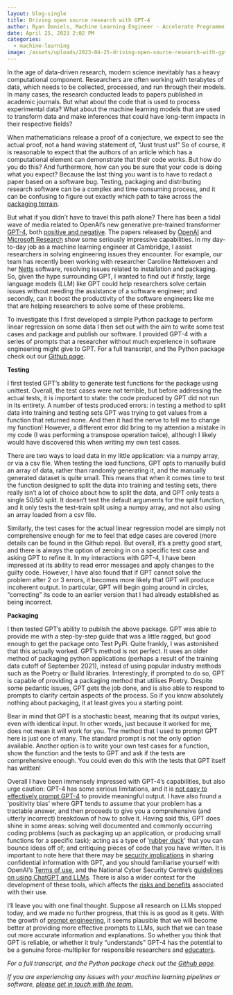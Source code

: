 ```yaml
---
layout: blog-single
title: Driving open source research with GPT-4
author: Ryan Daniels, Machine Learning Engineer - Accelerate Programme
date: April 25, 2023 2:02 PM
categories:
  - machine-learning
image: /assets/uploads/2023-04-25-driving-open-source-research-with-gpt-blog-image.png
---
```

In the age of data-driven research, modern science inevitably has a heavy computational component. Researchers are often working with terabytes of data, which needs to be collected, processed, and run through their models. In many cases, the research conducted leads to papers published in academic journals. But what about the code that is used to process experimental data? What about the machine learning models that are used to transform data and make inferences that could have long-term impacts in their respective fields?

When mathematicians release a proof of a conjecture, we expect to see the actual proof, not a hand waving statement of, “Just trust us!” So of course, it is reasonable to expect that the authors of an article which has a computational element can demonstrate that their code works. But how do you do this? And furthermore, how can you be sure that your code is doing what you expect? Because the last thing you want is to have to redact a paper based on a software bug. Testing, packaging and distributing research software can be a complex and time consuming process, and it can be confusing to figure out exactly which path to take across the [packaging terrain](https://chriswarrick.com/blog/2023/01/15/how-to-improve-python-packaging/).

But what if you didn’t have to travel this path alone? There has been a tidal wave of media related to OpenAI’s new generative pre-trained transformer [GPT-4](https://openai.com/research/gpt-4), both [positive and negative](https://www.bbc.co.uk/news/world-us-canada-64967627). The papers released by [OpenAI](https://arxiv.org/abs/2303.08774) and [Microsoft Research](https://arxiv.org/abs/2303.12712) show some seriously impressive capabilities. In my day-to-day job as a machine learning engineer at Cambridge, I assist researchers in solving engineering issues they encounter. For example, our team has recently been working with researcher Caroline Nettekoven and her [Netts](https://www.caroline-nettekoven.com/post/netts/) software, resolving issues related to installation and packaging. So, given the hype surrounding GPT, I wanted to find out if firstly, large language models (LLM) like GPT could help researchers solve certain issues without needing the assistance of a software engineer; and secondly, can it boost the productivity of the software engineers like me that are helping researchers to solve some of these problems.

To investigate this I first developed a simple Python package to perform linear regression on some data I then set out with the aim to write some test cases and package and publish our software. I provided GPT-4 with a series of prompts that a researcher without much experience in software engineering might give to GPT. For a full transcript, and the Python package check out our [Github page](https://github.com/acceleratescience/GPT_linear_regressor).

**Testing**


I first tested GPT’s ability to generate test functions for the package using unittest. Overall, the test cases were not terrible, but before addressing the actual tests, it is important to state: the code produced by GPT did not run in its entirety. A number of tests produced errors: in testing a method to split data into training and testing sets GPT was trying to get values from a function that returned none. And then it had the nerve to tell me to change my function! However, a different error did bring to my attention a mistake in my code (I was performing a transpose operation twice), although I likely would have discovered this when writing my own test cases.

There are two ways to load data in my little application: via a numpy array, or via a csv file. When testing the load functions, GPT opts to manually build an array of data, rather than randomly generating it, and the manually generated dataset is quite small. This means that when it comes time to test the function designed to split the data into training and testing sets, there really isn’t a lot of choice about how to split the data, and GPT only tests a single 50/50 split. It doesn’t test the default arguments for the split function, and it only tests the test-train split using a numpy array, and not also using an array loaded from a csv file.

Similarly, the test cases for the actual linear regression model are simply not comprehensive enough for me to feel that edge cases are covered (more details can be found in the Github repo). But overall, it’s a pretty good start, and there is always the option of zeroing in on a specific test case and asking GPT to refine it. In my interactions with GPT-4, I have been impressed at its ability to read error messages and apply changes to the guilty code. However, I have also found that if GPT cannot solve the problem after 2 or 3 errors, it becomes more likely that GPT will produce incoherent output. In particular, GPT will begin going around in circles, “correcting” its code to an earlier version that I had already established as being incorrect.

**Packaging**


I then tested GPT’s ability to publish the above package. GPT was able to provide me with a step-by-step guide that was a little ragged, but good enough to get the package onto Test PyPi. Quite frankly, I was astonished that this actually worked. GPT’s method is not perfect. It uses an older method of packaging python applications (perhaps a result of the training data cutoff of September 2021), instead of using popular industry methods such as the Poetry or Build libraries. Interestingly, if prompted to do so, GPT is capable of providing a packaging method that utilises Poetry. Despite some pedantic issues, GPT gets the job done, and is also able to respond to prompts to clarify certain aspects of the process. So if you know absolutely nothing about packaging, it at least gives you a starting point.

Bear in mind that GPT is a stochastic beast, meaning that its output varies, even with identical input. In other words, just because it worked for me, does not mean it will work for you. The method that I used to prompt GPT here is just one of many. The standard <do thing> prompt is not the only option available. Another option is to write your own test cases for a function, show the function and the tests to GPT and ask if the tests are comprehensive enough. You could even do this with the tests that GPT itself has written!

Overall I have been immensely impressed with GPT-4’s capabilities, but also urge caution: GPT-4 has some serious limitations, and it is [not easy to effectively prompt GPT-4](https://www.researchgate.net/profile/Qian-Yang-19/publication/368577310_Why_Johnny_Can't_Prompt_How_Non-AI_Experts_Try_and_Fail_to_Design_LLM_Prompts/links/63ef6f3519130a1a4a8938ac/Why-Johnny-Cant-Prompt-How-Non-AI-Experts-Try-and-Fail-to-Design-LLM-Prompts.pdf) to provide meaningful output. I have also found a ‘positivity bias’ where GPT tends to assume that your problem has a tractable answer, and then proceeds to give you a comprehensive (and utterly incorrect) breakdown of how to solve it. Having said this, GPT does shine in some areas: solving well documented and commonly occurring coding problems (such as packaging up an application, or producing small functions for a specific task); acting as a type of ‘[rubber duck](https://en.wikipedia.org/wiki/Rubber_duck_debugging)' that you can bounce ideas off of; and critiquing pieces of code that you have written. It is important to note here that there may be [security implications](https://www.techradar.com/news/samsung-workers-leaked-company-secrets-by-using-chatgpt) in sharing confidential information with GPT, and you should familiarise yourself with OpenAI’s [Terms of use](https://openai.com/policies/terms-of-use), and the National Cyber Security Centre’s [guidelines on using ChatGPT and LLMs](https://www.ncsc.gov.uk/blog-post/chatgpt-and-large-language-models-whats-the-risk). There is also a wider context for the development of these tools, which affects the [risks and benefits](https://dl.acm.org/doi/10.1145/3442188.3445922) associated with their use. 

I’ll leave you with one final thought. Suppose all research on LLMs stopped today, and we made no further progress, that this is as good as it gets. With the growth of [prompt engineering](https://arxiv.org/abs/2302.11382), it seems plausible that we will become better at providing more effective prompts to LLMs, such that we can tease out more accurate information and explanations. So whether you think that GPT is reliable, or whether it truly “understands” GPT-4 has the potential to be a genuine force-multiplier for responsible researchers and [educators](https://www.cam.ac.uk/stories/ChatGPT-and-education).

*For a full transcript, and the Python package check out the [Github page](https://github.com/acceleratescience/GPT_linear_regressor).*

*If you are experiencing any issues with your machine learning pipelines or software, [please get in touch with the team.](https://acceleratescience.github.io/machine-learning-clinic)*